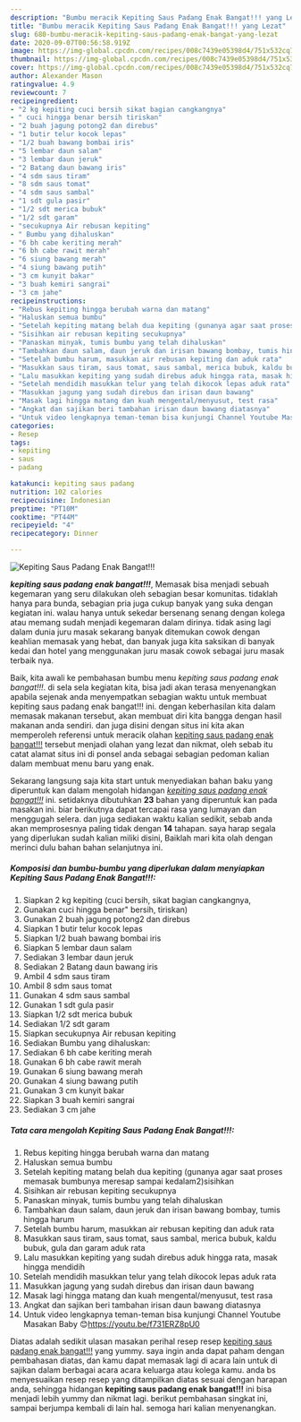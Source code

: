 ```yaml
---
description: "Bumbu meracik Kepiting Saus Padang Enak Bangat!!! yang Lezat"
title: "Bumbu meracik Kepiting Saus Padang Enak Bangat!!! yang Lezat"
slug: 680-bumbu-meracik-kepiting-saus-padang-enak-bangat-yang-lezat
date: 2020-09-07T00:56:58.919Z
image: https://img-global.cpcdn.com/recipes/008c7439e05398d4/751x532cq70/kepiting-saus-padang-enak-bangat-foto-resep-utama.jpg
thumbnail: https://img-global.cpcdn.com/recipes/008c7439e05398d4/751x532cq70/kepiting-saus-padang-enak-bangat-foto-resep-utama.jpg
cover: https://img-global.cpcdn.com/recipes/008c7439e05398d4/751x532cq70/kepiting-saus-padang-enak-bangat-foto-resep-utama.jpg
author: Alexander Mason
ratingvalue: 4.9
reviewcount: 7
recipeingredient:
- "2 kg kepiting cuci bersih sikat bagian cangkangnya"
- " cuci hingga benar bersih tiriskan"
- "2 buah jagung potong2 dan direbus"
- "1 butir telur kocok lepas"
- "1/2 buah bawang bombai iris"
- "5 lembar daun salam"
- "3 lembar daun jeruk"
- "2 Batang daun bawang iris"
- "4 sdm saus tiram"
- "8 sdm saus tomat"
- "4 sdm saus sambal"
- "1 sdt gula pasir"
- "1/2 sdt merica bubuk"
- "1/2 sdt garam"
- "secukupnya Air rebusan kepiting"
- " Bumbu yang dihaluskan"
- "6 bh cabe keriting merah"
- "6 bh cabe rawit merah"
- "6 siung bawang merah"
- "4 siung bawang putih"
- "3 cm kunyit bakar"
- "3 buah kemiri sangrai"
- "3 cm jahe"
recipeinstructions:
- "Rebus kepiting hingga berubah warna dan matang"
- "Haluskan semua bumbu"
- "Setelah kepiting matang belah dua kepiting (gunanya agar saat proses memasak bumbunya meresap sampai kedalam2)sisihkan"
- "Sisihkan air rebusan kepiting secukupnya"
- "Panaskan minyak, tumis bumbu yang telah dihaluskan"
- "Tambahkan daun salam, daun jeruk dan irisan bawang bombay, tumis hingga harum"
- "Setelah bumbu harum, masukkan air rebusan kepiting dan aduk rata"
- "Masukkan saus tiram, saus tomat, saus sambal, merica bubuk, kaldu bubuk, gula dan garam aduk rata"
- "Lalu masukkan kepiting yang sudah direbus aduk hingga rata, masak hingga mendidih"
- "Setelah mendidih masukkan telur yang telah dikocok lepas aduk rata"
- "Masukkan jagung yang sudah direbus dan irisan daun bawang"
- "Masak lagi hingga matang dan kuah mengental/menyusut, test rasa"
- "Angkat dan sajikan beri tambahan irisan daun bawang diatasnya"
- "Untuk video lengkapnya teman-teman bisa kunjungi Channel Youtube Masakan Baby 😊https://youtu.be/f731ERZ8pU0"
categories:
- Resep
tags:
- kepiting
- saus
- padang

katakunci: kepiting saus padang 
nutrition: 102 calories
recipecuisine: Indonesian
preptime: "PT10M"
cooktime: "PT44M"
recipeyield: "4"
recipecategory: Dinner

---
```



![Kepiting Saus Padang Enak Bangat!!!](https://img-global.cpcdn.com/recipes/008c7439e05398d4/751x532cq70/kepiting-saus-padang-enak-bangat-foto-resep-utama.jpg)

<b><i>kepiting saus padang enak bangat!!!</i></b>, Memasak bisa menjadi sebuah kegemaran yang seru dilakukan oleh sebagian besar komunitas. tidaklah hanya para bunda, sebagian pria juga cukup banyak yang suka dengan kegiatan ini. walau hanya untuk sekedar bersenang senang dengan kolega atau memang sudah menjadi kegemaran dalam dirinya. tidak asing lagi dalam dunia juru masak sekarang banyak ditemukan cowok dengan keahlian memasak yang hebat, dan banyak juga kita saksikan di banyak kedai dan hotel yang menggunakan juru masak cowok sebagai juru masak terbaik nya.



Baik, kita awali ke pembahasan bumbu menu <i>kepiting saus padang enak bangat!!!</i>. di sela sela kegiatan kita, bisa jadi akan terasa menyenangkan apabila sejenak anda menyempatkan sebagian waktu untuk membuat kepiting saus padang enak bangat!!! ini. dengan keberhasilan kita dalam memasak makanan tersebut, akan membuat diri kita bangga dengan hasil makanan anda sendiri. dan juga disini dengan situs ini kita akan memperoleh referensi untuk meracik olahan <u>kepiting saus padang enak bangat!!!</u> tersebut menjadi olahan yang lezat dan nikmat, oleh sebab itu catat alamat situs ini di ponsel anda sebagai sebagian pedoman kalian dalam membuat menu baru yang enak.


Sekarang langsung saja kita start untuk menyediakan bahan baku yang diperuntuk kan dalam mengolah hidangan <u><i>kepiting saus padang enak bangat!!!</i></u> ini. setidaknya dibutuhkan <b>23</b> bahan yang diperuntuk kan pada masakan ini. biar berikutnya dapat tercapai rasa yang lumayan dan menggugah selera. dan juga sediakan waktu kalian sedikit, sebab anda akan memprosesnya paling tidak dengan <b>14</b> tahapan. saya harap segala yang diperlukan sudah kalian miliki disini, Baiklah mari kita olah dengan merinci dulu bahan bahan selanjutnya ini.

<!--inarticleads1-->

##### Komposisi dan bumbu-bumbu yang diperlukan dalam menyiapkan Kepiting Saus Padang Enak Bangat!!!:

1. Siapkan 2 kg kepiting (cuci bersih, sikat bagian cangkangnya,
1. Gunakan  cuci hingga benar&#34; bersih, tiriskan)
1. Gunakan 2 buah jagung potong2 dan direbus
1. Siapkan 1 butir telur kocok lepas
1. Siapkan 1/2 buah bawang bombai iris
1. Siapkan 5 lembar daun salam
1. Sediakan 3 lembar daun jeruk
1. Sediakan 2 Batang daun bawang iris
1. Ambil 4 sdm saus tiram
1. Ambil 8 sdm saus tomat
1. Gunakan 4 sdm saus sambal
1. Gunakan 1 sdt gula pasir
1. Siapkan 1/2 sdt merica bubuk
1. Sediakan 1/2 sdt garam
1. Siapkan secukupnya Air rebusan kepiting
1. Sediakan  Bumbu yang dihaluskan:
1. Sediakan 6 bh cabe keriting merah
1. Gunakan 6 bh cabe rawit merah
1. Gunakan 6 siung bawang merah
1. Gunakan 4 siung bawang putih
1. Gunakan 3 cm kunyit bakar
1. Siapkan 3 buah kemiri sangrai
1. Sediakan 3 cm jahe




<!--inarticleads2-->

##### Tata cara mengolah Kepiting Saus Padang Enak Bangat!!!:

1. Rebus kepiting hingga berubah warna dan matang
1. Haluskan semua bumbu
1. Setelah kepiting matang belah dua kepiting (gunanya agar saat proses memasak bumbunya meresap sampai kedalam2)sisihkan
1. Sisihkan air rebusan kepiting secukupnya
1. Panaskan minyak, tumis bumbu yang telah dihaluskan
1. Tambahkan daun salam, daun jeruk dan irisan bawang bombay, tumis hingga harum
1. Setelah bumbu harum, masukkan air rebusan kepiting dan aduk rata
1. Masukkan saus tiram, saus tomat, saus sambal, merica bubuk, kaldu bubuk, gula dan garam aduk rata
1. Lalu masukkan kepiting yang sudah direbus aduk hingga rata, masak hingga mendidih
1. Setelah mendidih masukkan telur yang telah dikocok lepas aduk rata
1. Masukkan jagung yang sudah direbus dan irisan daun bawang
1. Masak lagi hingga matang dan kuah mengental/menyusut, test rasa
1. Angkat dan sajikan beri tambahan irisan daun bawang diatasnya
1. Untuk video lengkapnya teman-teman bisa kunjungi Channel Youtube Masakan Baby 😊https://youtu.be/f731ERZ8pU0




Diatas adalah sedikit ulasan masakan perihal resep resep <u>kepiting saus padang enak bangat!!!</u> yang yummy. saya ingin anda dapat paham dengan pembahasan diatas, dan kamu dapat memasak lagi di acara lain untuk di sajikan dalam berbagai acara acara keluarga atau kolega kamu. anda bs menyesuaikan resep resep yang ditampilkan diatas sesuai dengan harapan anda, sehingga hidangan <b>kepiting saus padang enak bangat!!!</b> ini bisa menjadi lebih yummy dan nikmat lagi. berikut pembahasan singkat ini, sampai berjumpa kembali di lain hal. semoga hari kalian menyenangkan.
